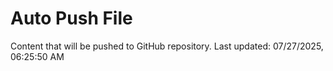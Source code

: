 # Auto Push File

Content that will be pushed to GitHub repository.
Last updated: 07/27/2025, 06:25:50 AM